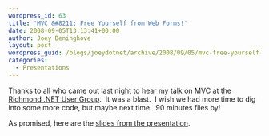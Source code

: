 ```yaml
---
wordpress_id: 63
title: 'MVC &#8211; Free Yourself from Web Forms!'
date: 2008-09-05T13:13:41+00:00
author: Joey Beninghove
layout: post
wordpress_guid: /blogs/joeydotnet/archive/2008/09/05/mvc-free-yourself-from-web-forms.aspx
categories:
  - Presentations
---
```

Thanks to all who came out last night to hear my talk on MVC at the <a href="http://richmonddotnet.org" target="_blank">Richmond .NET User Group</a>.&nbsp; It was a blast.&nbsp; I wish we had more time to dig into some more code, but maybe next time.&nbsp; 90 minutes flies by!

As promised, here are the <a href="http://joeydotnet.com/blogattachments/MVC_FreeYourselfFromWebForms.pptx" target="_blank">slides from the presentation</a>.